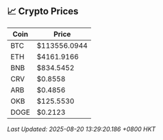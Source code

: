 ## 📈 Crypto Prices

| Coin | Price |
| ---- | ----- |
| BTC | $113556.0944 |
| ETH | $4161.9166 |
| BNB | $834.5452 |
| CRV | $0.8558 |
| ARB | $0.4856 |
| OKB | $125.5530 |
| DOGE | $0.2123 |

_Last Updated: 2025-08-20 13:29:20.186 +0800 HKT_